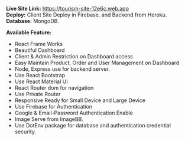 <b>Live Site Link:</b> https://tourism-site-12e6c.web.app
</br> 
<b>Deploy:</b> Client Site Deploy in Firebase. and Backend from Heroku.
<b>Database:</b> MongoDB.

<b>Available Feature:</b>
<ul>
    <li> React Frame Works</li>
    <li> Beautiful Dashboard</li>
    <li> Client & Admin Restriction on Dashboard access</li>
    <li> Easy Maintain Product, Order and User Management on Dashboard</li>
    <li> Node, Express use for backend server.</li>
    <li> Use React Bootstrap</li>
    <li> Use React Material UI</li>
    <li> React Router dom for navigation</li>
    <li> Use Private Router</li>
    <li> Responsive Ready for Small Device and Large Device</li>
    <li> Use Firebase for Authentication</li>
    <li> Google & Email-Password Authentication Enable</li>
    <li> Image Serve from ImageBB.</li>
    <li> Use DotEnv package for database and authentication credential security.</li>
</ul>